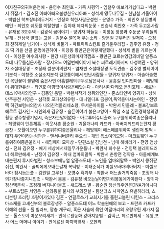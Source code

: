 여자친구의귀여운연애 - 윤영수
최인호 - 가족
사평역 - 임철우 
애보기가쉽다고 - 박완서
쥐잡기 - 김소진
아빠아빠오불쌍한우리아빠 - 성석제
앵두나무집 - 한남철
겨울아이 - 박범신
학포장터의두거지 - 안정효
착한사람문성현 - 윤영수
가족 - 최인호
상등병의애인 - 최인호
궤도를 이탈한별 - 김이태
혜자의눈꽃 - 천승세
최인호 - 가족
두고온사람 - 유재용
3호주택 - 김광식
곰이야기 - 양귀자
하늘등 - 이창동
왕릉과 주둔군
우리들의 날개 - 전상국
말없는 고을 - 김문수
열목어 우는소리 - 양문길
구부러진 길저쪽 - 오정희
천하제일 남가이 - 성석제
비둘기 - 파트릭쥐스킨트
즐거운우리집 - 김주영
유정 - 정조 떡 가을 산골
운명에관하여 - 이창동
황만근은이렇게말했다 - 성석제
별을 기르는아이 - 이청준
여수의사랑 - 한강
내인생의마지막쩜초 - 황만근
코르뉴영감의비밀 알퐁스도데 나무를심은사람 - 장지오노
여덟번째이야기 복수 찌르레기아저씨 나성여관 - 양귀자
소설대장경 - 조정래
쌀분이의편지 - 염재만
소설대장경
도둑견습 - 김주영
벌레이야기분석 - 이청준
소설소지분석
길모퉁이에서 만난사람들 - 양귀자
양귀자 - 아슬아슬했던 목단꽃이 불밑에 숨은사연
아홉켤레의구두로남은사내 - 윤흥길
인디언마을 - 헤밍웨이
위대한유산 - 최인호
아낌없이사랑은빼앗는다 - 아리시마다케오
돈키호테 - 세르반테스
K박사의연구 - 김동인
움딸 - 박완서작가
생쥐와인간 - 존스타인벡
양귀자 - 상해 만주봉천
서영은 - 삼각돛
모파상의유령 - 대니엘디포
금붕어,독약을마시는여인 - 전영택
히긴보텀씨의참사 나의친척몰리네소령,
무서운아이들 - 박완서
민들레 - 볼프강보르헤르트
김사인 - 시인의새 
김유정 - 슬픈이야기 
붉은고양이 - 독일 소설
김진경학생의망월동 광주항쟁기념시,
죽은자는말이없다 - 아르투어슈니츨러
누구를위하여종은울리나 - 헤밍웨이
안톤체홉 - 이웃사촌
황순원 - 겨울개나리
카프카 - 아버지께드리는편지
황금찬 - 오월이오면
누구를위하여종은울리나 - 헤밍웨이
에스메를위하여 샐린저
펄벅 - 대지
우연이라는심판관 - 앤서니버클리
주요섭 - 개밥 
톰소여의모험 - 마크트웨인
누구를위하여종은울리나 - 헤밍웨이
모파상 - 단편소설
김남천 - 남매 
해바라기 - 전영
염상섭 - 전화 
김유정 - 애기 
세상에서제일무거운틀니 - 박완서
화수분 - 전영택 
블레이드러너 
헤르만헤세 - 난쟁이
김유정 - 아내 
엄마의말뚝 - 박완서
춘향전 
정약용 - 아들에게보내는편지
루시아벌린 - 청소부매뉴얼 
알퐁스도데 - 노인들 
엄마의말뚝 - 박완서
콩쥐팥쥐전,
박완서 - 꼴찌에게보내는갈채 
복덕방 - 이태준작가
미셸오바마의아버지 - 미셸오바마
잠시눕는풀 - 김원일 
고무신 - 오영수
흑과부 - 박완서
어느솔거의죽음 - 조정래
나의가장나종지니인것 - 박완서 
봄봄 - 김유정
비오는날이면가리봉동에가야한다 - 양귀자 
청산댁분석 - 조정래
버지니아울프 - 새드레스
별 - 황순원
당신의주인은DNA가아니다 - 부르스립튼
서영은 - 신의등불 불사의
부의진실 - 팀샌더스
사피엔스 유발하라리,
스티븐킹 호러킹 호랑이가있다
김훈 - 연필로쓰기
교회지기를 홀린고블린
디킨스 - 크리스마스캐롤
고셰신부의 불로장생주 - 알퐁스도데
어느 학술원에의 보고 - 프란츠 카프카
이해의 선물 - 폴 빌라드,
깡충 개구리, 혹은 사슬에 묶인 여덟마리의 오랑우탄
세가지 질문 - 톨스토이
미운오리새끼 - 안데르센동화
강아지똥별 - 김택근,
헤르만헤세 - 유왕,포사
어느 어머니 이야기 - 안데르센
마지막잎새 - 오헨리

